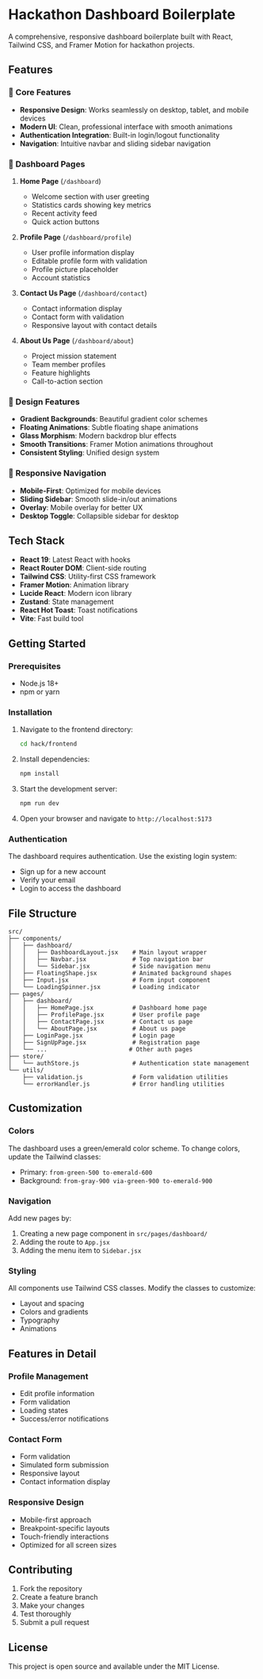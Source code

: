 # Hackathon Dashboard Boilerplate

A comprehensive, responsive dashboard boilerplate built with React, Tailwind CSS, and Framer Motion for hackathon projects.

## Features

### 🎯 Core Features
- **Responsive Design**: Works seamlessly on desktop, tablet, and mobile devices
- **Modern UI**: Clean, professional interface with smooth animations
- **Authentication Integration**: Built-in login/logout functionality
- **Navigation**: Intuitive navbar and sliding sidebar navigation

### 📱 Dashboard Pages
1. **Home Page** (`/dashboard`)
   - Welcome section with user greeting
   - Statistics cards showing key metrics
   - Recent activity feed
   - Quick action buttons

2. **Profile Page** (`/dashboard/profile`)
   - User profile information display
   - Editable profile form with validation
   - Profile picture placeholder
   - Account statistics

3. **Contact Us Page** (`/dashboard/contact`)
   - Contact information display
   - Contact form with validation
   - Responsive layout with contact details

4. **About Us Page** (`/dashboard/about`)
   - Project mission statement
   - Team member profiles
   - Feature highlights
   - Call-to-action section

### 🎨 Design Features
- **Gradient Backgrounds**: Beautiful gradient color schemes
- **Floating Animations**: Subtle floating shape animations
- **Glass Morphism**: Modern backdrop blur effects
- **Smooth Transitions**: Framer Motion animations throughout
- **Consistent Styling**: Unified design system

### 📱 Responsive Navigation
- **Mobile-First**: Optimized for mobile devices
- **Sliding Sidebar**: Smooth slide-in/out animations
- **Overlay**: Mobile overlay for better UX
- **Desktop Toggle**: Collapsible sidebar for desktop

## Tech Stack

- **React 19**: Latest React with hooks
- **React Router DOM**: Client-side routing
- **Tailwind CSS**: Utility-first CSS framework
- **Framer Motion**: Animation library
- **Lucide React**: Modern icon library
- **Zustand**: State management
- **React Hot Toast**: Toast notifications
- **Vite**: Fast build tool

## Getting Started

### Prerequisites
- Node.js 18+ 
- npm or yarn

### Installation
1. Navigate to the frontend directory:
   ```bash
   cd hack/frontend
   ```

2. Install dependencies:
   ```bash
   npm install
   ```

3. Start the development server:
   ```bash
   npm run dev
   ```

4. Open your browser and navigate to `http://localhost:5173`

### Authentication
The dashboard requires authentication. Use the existing login system:
- Sign up for a new account
- Verify your email
- Login to access the dashboard

## File Structure

```
src/
├── components/
│   ├── dashboard/
│   │   ├── DashboardLayout.jsx    # Main layout wrapper
│   │   ├── Navbar.jsx             # Top navigation bar
│   │   └── Sidebar.jsx            # Side navigation menu
│   ├── FloatingShape.jsx          # Animated background shapes
│   ├── Input.jsx                  # Form input component
│   └── LoadingSpinner.jsx         # Loading indicator
├── pages/
│   ├── dashboard/
│   │   ├── HomePage.jsx           # Dashboard home page
│   │   ├── ProfilePage.jsx        # User profile page
│   │   ├── ContactPage.jsx        # Contact us page
│   │   └── AboutPage.jsx          # About us page
│   ├── LoginPage.jsx              # Login page
│   ├── SignUpPage.jsx             # Registration page
│   └── ...                       # Other auth pages
├── store/
│   └── authStore.js               # Authentication state management
└── utils/
    ├── validation.js              # Form validation utilities
    └── errorHandler.js            # Error handling utilities
```

## Customization

### Colors
The dashboard uses a green/emerald color scheme. To change colors, update the Tailwind classes:
- Primary: `from-green-500 to-emerald-600`
- Background: `from-gray-900 via-green-900 to-emerald-900`

### Navigation
Add new pages by:
1. Creating a new page component in `src/pages/dashboard/`
2. Adding the route to `App.jsx`
3. Adding the menu item to `Sidebar.jsx`

### Styling
All components use Tailwind CSS classes. Modify the classes to customize:
- Layout and spacing
- Colors and gradients
- Typography
- Animations

## Features in Detail

### Profile Management
- Edit profile information
- Form validation
- Loading states
- Success/error notifications

### Contact Form
- Form validation
- Simulated form submission
- Responsive layout
- Contact information display

### Responsive Design
- Mobile-first approach
- Breakpoint-specific layouts
- Touch-friendly interactions
- Optimized for all screen sizes

## Contributing

1. Fork the repository
2. Create a feature branch
3. Make your changes
4. Test thoroughly
5. Submit a pull request

## License

This project is open source and available under the MIT License.
